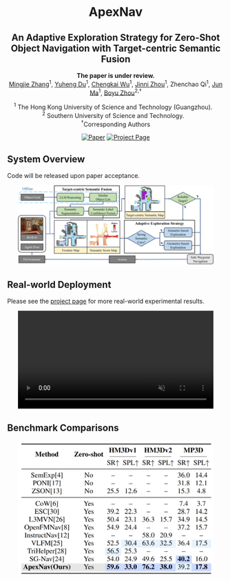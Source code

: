 <div align="center">
    <h1> 
      ApexNav
    </h1>
    </h1>
    <h2>An Adaptive Exploration Strategy for Zero-Shot Object Navigation with Target-centric Semantic Fusion</h2>
    <strong>
      The paper is under review.
    </strong>
    <br>
        <a href="https://robotics-star.com/people" target="_blank">Mingjie Zhang</a><sup>1</sup>,
        <a href="https://personal.hkust-gz.edu.cn/junma/people-page.html" target="_blank">Yuheng Du</a><sup>1</sup>,
        <a href="https://robotics-star.com/people" target="_blank">Chengkai Wu</a><sup>1</sup>,
        <a href="https://facultyprofiles.hkust-gz.edu.cn/faculty-personal-page/ZHOU-Jinni/eejinni" target="_blank">Jinni Zhou</a><sup>1</sup>,
        Zhenchao Qi</a><sup>1</sup>,
        <a href="https://personal.hkust-gz.edu.cn/junma/people-page.html" target="_blank">Jun Ma</a><sup>1</sup>,
        <a href="https://robotics-star.com/people" target="_blank">Boyu Zhou</a><sup>2,†</sup>
        <p>
        <h45>
            <sup>1</sup> The Hong Kong University of Science and Technology (Guangzhou). &nbsp;&nbsp;
            <br>
            <sup>2</sup> Southern University of Science and Technology. &nbsp;&nbsp;
            <br>
        </h45>
        <sup>†</sup>Corresponding Authors
    </p>
    <a href="https://arxiv.org/abs/2504.14478"><img alt="Paper" src="https://img.shields.io/badge/Paper-arXiv-red"/></a>
    <a href='https://robotics-star.com/ApexNav'><img src='https://img.shields.io/badge/Project_Page-ApexNav-green' alt='Project Page'></a>

<br>

</div>

## System Overview

Code will be released upon paper acceptance.
<p align="center">
  <img src="assets/imgs/pipeline.jpg" width = 90%/>
</p>

## Real-world Deployment

Please see the [project page](https://robotics-star.com/ApexNav) for more real-world experimental results.

<div align="center">
  <video width="90%" controls muted>
    <source src="assets/videos/Toilet.mp4" type="video/mp4">
  </video>
</div>


## Benchmark Comparisons

<p align="center">
  <img src="assets/imgs/apexnav_benchmark.jpg" width = 90%/>
</p>

